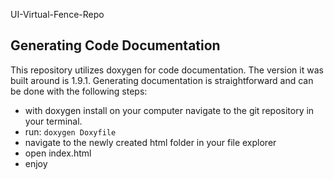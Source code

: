 UI-Virtual-Fence-Repo
## Generating Code Documentation

This repository utilizes doxygen for code documentation. The version it was built around is 1.9.1. Generating documentation is straightforward and can be done with the following steps:

- with doxygen install on your computer navigate to the git repository in your terminal.
- run: ```doxygen Doxyfile```
- navigate to the newly created html folder in your file explorer
- open index.html
- enjoy
